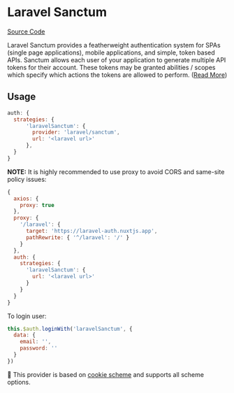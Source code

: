 # Laravel Sanctum

[Source Code](https://github.com/nuxt-community/auth-module/blob/dev/src/providers/laravel.sanctum.ts)

Laravel Sanctum provides a featherweight authentication system for SPAs (single page applications), mobile applications, and simple, token based APIs. Sanctum allows each user of your application to generate multiple API tokens for their account. These tokens may be granted abilities / scopes which specify which actions the tokens are allowed to perform. ([Read More](https://laravel.com/docs/7.x/sanctum))

## Usage

```js
auth: {
  strategies: {
      'laravelSanctum': {
        provider: 'laravel/sanctum',
        url: '<laravel url>'
      },
  }
}
```

**NOTE:** It is highly recommended to use proxy to avoid CORS and same-site policy issues:

```js
{
  axios: {
    proxy: true
  },
  proxy: {
    '/laravel': {
      target: 'https://laravel-auth.nuxtjs.app',
      pathRewrite: { '^/laravel': '/' }
    }
  },
  auth: {
    strategies: {
      'laravelSanctum': {
        url: '<laravel url>'
      }
    }
  }
}
```

To login user:

```js
this.$auth.loginWith('laravelSanctum', {
  data: {
    email: '',
    password: ''
  }
})
```

💁 This provider is based on [cookie scheme](../schemes/cookie.md) and supports all scheme options.

